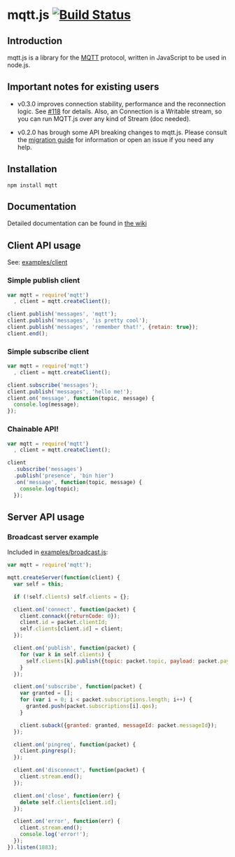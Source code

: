 # mqtt.js [![Build Status](https://travis-ci.org/adamvr/MQTT.js.png)](https://travis-ci.org/adamvr/MQTT.js)

## Introduction

mqtt.js is a library for the [MQTT](http://mqtt.org/) protocol, written
in JavaScript to be used in node.js.

## Important notes for existing users

* v0.3.0 improves connection stability, performance and the reconnection
  logic. See [#118](https://github.com/adamvr/MQTT.js/pull/118) for
  details. Also, an Connection is a Writable stream, so you can run
  MQTT.js over any kind of Stream (doc needed).

* v0.2.0 has brough some API breaking changes to mqtt.js. 
  Please consult the [migration guide](http://github.com/adamvr/MQTT.js/wiki/migration) for information
  or open an issue if you need any help.

## Installation

    npm install mqtt

## Documentation

Detailed documentation can be found in [the wiki](http://github.com/adamvr/MQTT.js/wiki)

## Client API usage

See: [examples/client](https://github.com/adamvr/MQTT.js/tree/master/examples/client)

### Simple publish client

```js
var mqtt = require('mqtt')
  , client = mqtt.createClient();

client.publish('messages', 'mqtt');
client.publish('messages', 'is pretty cool');
client.publish('messages', 'remember that!', {retain: true});
client.end();
```

### Simple subscribe client

```js
var mqtt = require('mqtt')
  , client = mqtt.createClient();

client.subscribe('messages');
client.publish('messages', 'hello me!');
client.on('message', function(topic, message) {
  console.log(message);
});
```

### Chainable API!

```js
var mqtt = require('mqtt')
  , client = mqtt.createClient();

client
  .subscribe('messages')
  .publish('presence', 'bin hier')
  .on('message', function(topic, message) {
    console.log(topic);
  });
```

## Server API usage

### Broadcast server example

Included in [examples/broadcast.js](https://github.com/adamvr/MQTT.js/blob/master/examples/server/broadcast.js):

```js
var mqtt = require('mqtt');

mqtt.createServer(function(client) {
  var self = this;

  if (!self.clients) self.clients = {};

  client.on('connect', function(packet) {
    client.connack({returnCode: 0});
    client.id = packet.clientId;
    self.clients[client.id] = client;
  });

  client.on('publish', function(packet) {
    for (var k in self.clients) {
      self.clients[k].publish({topic: packet.topic, payload: packet.payload});
    }
  });

  client.on('subscribe', function(packet) {
    var granted = [];
    for (var i = 0; i < packet.subscriptions.length; i++) {
      granted.push(packet.subscriptions[i].qos);
    }

    client.suback({granted: granted, messageId: packet.messageId});
  });

  client.on('pingreq', function(packet) {
    client.pingresp();
  });

  client.on('disconnect', function(packet) {
    client.stream.end();
  });

  client.on('close', function(err) {
    delete self.clients[client.id];
  });

  client.on('error', function(err) {
    client.stream.end();
    console.log('error!');
  });
}).listen(1883);
```
